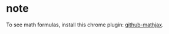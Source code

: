 # note

To see math formulas, install this chrome plugin: [github-mathjax](https://github.com/orsharir/github-mathjax).

